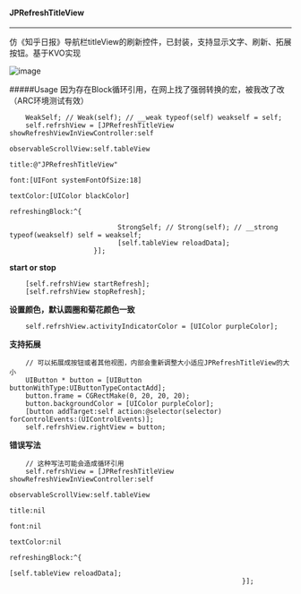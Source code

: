 #### JPRefreshTitleView
----
仿《知乎日报》导航栏titleView的刷新控件，已封装，支持显示文字、刷新、拓展按钮。基于KVO实现

 ![image](https://github.com/XiFengLang/JPRefreshTitleView/raw/master/JPRefreshTitleViewGIFTwo.gif)

#####Usage
因为存在Block循环引用，在网上找了强弱转换的宏，被我改了改（ARC环境测试有效）
```Object-C
    WeakSelf; // Weak(self); // __weak typeof(self) weakself = self;
    self.refrshView = [JPRefreshTitleView showRefreshViewInViewController:self
                                                     observableScrollView:self.tableView
                                                                    title:@"JPRefreshTitleView"
                                                                     font:[UIFont systemFontOfSize:18]
                                                                textColor:[UIColor blackColor]
                                                          refreshingBlock:^{
                                                              
                           StrongSelf; // Strong(self); // __strong typeof(weakself) self = weakself;
                           [self.tableView reloadData];
                     }];
```

**start or stop**

```Object-C
    [self.refrshView startRefresh];
    [self.refrshView stopRefresh];
```

**设置颜色，默认圆圈和菊花颜色一致**
 
```Object-C
    self.refrshView.activityIndicatorColor = [UIColor purpleColor];
```

**支持拓展**

```Obejct-C
    // 可以拓展成按钮或者其他视图，内部会重新调整大小适应JPRefreshTitleView的大小
    UIButton * button = [UIButton buttonWithType:UIButtonTypeContactAdd];
    button.frame = CGRectMake(0, 20, 20, 20);
    button.backgroundColor = [UIColor purpleColor];
    [button addTarget:self action:@selector(selector) forControlEvents:(UIControlEvents)];
    self.refrshView.rightView = button;
```

**错误写法**
```Object-C
    // 这种写法可能会造成循环引用
    self.refrshView = [JPRefreshTitleView showRefreshViewInViewController:self
                                                     observableScrollView:self.tableView
                                                                    title:nil
                                                                     font:nil
                                                                textColor:nil
                                                          refreshingBlock:^{
                                                              [self.tableView reloadData];
                                                          }];
```
